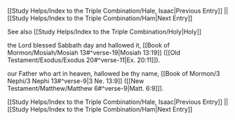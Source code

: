 [[Study Helps/Index to the Triple Combination/Hale, Isaac|Previous Entry]]  ||  [[Study Helps/Index to the Triple Combination/Ham|Next Entry]]

 See also [[Study Helps/Index to the Triple Combination/Holy|Holy]]

 the Lord blessed Sabbath day and hallowed it, [[Book of Mormon/Mosiah/Mosiah 13#^verse-19|Mosiah 13:19]] ([[Old Testament/Exodus/Exodus 20#^verse-11|Ex. 20:11]]).

 our Father who art in heaven, hallowed be thy name, [[Book of Mormon/3 Nephi/3 Nephi 13#^verse-9|3 Ne. 13:9]] ([[New Testament/Matthew/Matthew 6#^verse-9|Matt. 6:9]]).

[[Study Helps/Index to the Triple Combination/Hale, Isaac|Previous Entry]]  ||  [[Study Helps/Index to the Triple Combination/Ham|Next Entry]]